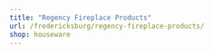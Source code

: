 ```yaml
---
title: "Regency Fireplace Products"
url: /fredericksburg/regency-fireplace-products/
shop: houseware
---
```

